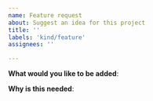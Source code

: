 ```yaml
---
name: Feature request
about: Suggest an idea for this project
title: ''
labels: 'kind/feature'
assignees: ''

---
```


**What would you like to be added**:

**Why is this needed**:
